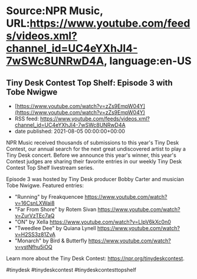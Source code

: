 # Source:NPR Music, URL:https://www.youtube.com/feeds/videos.xml?channel_id=UC4eYXhJI4-7wSWc8UNRwD4A, language:en-US

## Tiny Desk Contest Top Shelf: Episode 3 with Tobe Nwigwe
 - [https://www.youtube.com/watch?v=zZs9EmpW04Y](https://www.youtube.com/watch?v=zZs9EmpW04Y)
 - RSS feed: https://www.youtube.com/feeds/videos.xml?channel_id=UC4eYXhJI4-7wSWc8UNRwD4A
 - date published: 2021-08-05 00:00:00+00:00

NPR Music received thousands of submissions to this year's Tiny Desk Contest, our annual search for the next great undiscovered artist to play a Tiny Desk concert. Before we announce this year's winner, this year's Contest judges are sharing their favorite entries in our weekly Tiny Desk Contest Top Shelf livestream series.

Episode 3 was hosted by Tiny Desk producer Bobby Carter and musician Tobe Nwigwe. Featured entries:
- "Running" by Freakquencee https://www.youtube.com/watch?v=16CsnLXWai8 
- "Far From Shore" by Rotem Sivan https://www.youtube.com/watch?v=ZurVzTEc7aQ
- "ON" by Xella https://www.youtube.com/watch?v=LIpV6kXc0n0 
- "Tweedlee Dee" by Quiana Lynell https://www.youtube.com/watch?v=H2SS3z81ZvA
- "Monarch" by Bird & Butterfly https://www.youtube.com/watch?v=ystNfhu5iOQ

Learn more about the Tiny Desk Contest: https://npr.org/tinydeskcontest.

#tinydesk #tinydeskcontest #tinydeskcontesttopshelf

